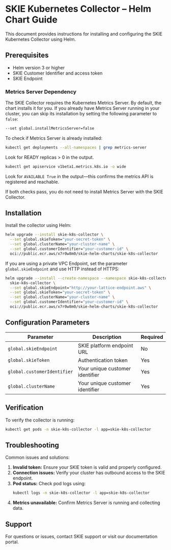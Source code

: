 # SKIE Kubernetes Collector – Helm Chart Guide

This document provides instructions for installing and configuring the SKIE Kubernetes Collector using Helm.

## Prerequisites

- Helm version 3 or higher
- SKIE Customer Identifier and access token
- SKIE Endpoint

### Metrics Server Dependency

The SKIE Collector requires the Kubernetes Metrics Server. By default, the chart installs it for you. If you already have Metrics Server running in your cluster, you can skip its installation by setting the following parameter to `false`:

```bash
--set global.installMetricsServer=false
```

To check if Metrics Server is already installed:

```bash
kubectl get deployments --all-namespaces | grep metrics-server
```
Look for READY replicas > 0 in the output.

```bash
kubectl get apiservice v1beta1.metrics.k8s.io -o wide
```
Look for `AVAILABLE True` in the output—this confirms the metrics API is registered and reachable.

If both checks pass, you do not need to install Metrics Server with the SKIE Collector.

## Installation

Install the collector using Helm:

```bash
helm upgrade --install skie-k8s-collector \
  --set global.skieToken="your-secret-token" \
  --set global.clusterName="your-cluster-name" \
  --set global.customerIdentifier="your-customer-id" \
  oci://public.ecr.aws/x7r0w8m0/skie-helm-charts/skie-k8s-collector
```

If you are using a private VPC Endpoint, set the parameter `global.skieEndpoint` and use HTTP instead of HTTPS:

```bash
helm upgrade --install --create-namespace --namespace skie-k8s-collector \
  skie-k8s-collector \
  --set global.skieEndpoint="http://your-lattice-endpoint.aws" \
  --set global.skieToken="your-secret-token" \
  --set global.clusterName="your-cluster-name" \
  --set global.customerIdentifier="your-customer-id" \
  oci://public.ecr.aws/x7r0w8m0/skie-helm-charts/skie-k8s-collector
```

## Configuration Parameters

| Parameter                   | Description                        | Required |
|-----------------------------|------------------------------------|----------|
| `global.skieEndpoint`       | SKIE platform endpoint URL         | No       |
| `global.skieToken`          | Authentication token               | Yes      |
| `global.customerIdentifier` | Your unique customer identifier    | Yes      |
| `global.clusterName`        | Your unique customer identifier    | Yes      |

## Verification

To verify the collector is running:

```bash
kubectl get pods -n skie-k8s-collector -l app=skie-k8s-collector
```

## Troubleshooting

Common issues and solutions:

1. **Invalid token:** Ensure your SKIE token is valid and properly configured.
2. **Connection issues:** Verify your cluster has outbound access to the SKIE endpoint.
3. **Pod status:** Check pod logs using:
   ```bash
   kubectl logs -n skie-k8s-collector -l app=skie-k8s-collector
   ```
4. **Metrics unavailable:** Confirm Metrics Server is running and collecting data.

## Support

For questions or issues, contact SKIE support or visit our documentation portal.
